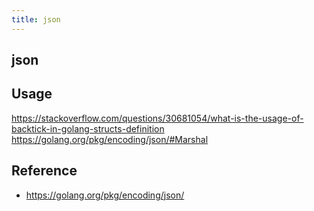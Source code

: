 ```yaml
---
title: json
---
```


## json

## Usage
https://stackoverflow.com/questions/30681054/what-is-the-usage-of-backtick-in-golang-structs-definition
https://golang.org/pkg/encoding/json/#Marshal

## Reference
* https://golang.org/pkg/encoding/json/
